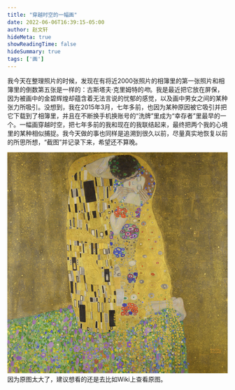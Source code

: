 ```yaml
---
title: "穿越时空的一幅画"
date: 2022-06-06T16:39:15-05:00
author: 赵文轩
hideMeta: true
showReadingTime: false
hideSummary: true
tags: ['画']
---
```

我今天在整理照片的时候，发现在有将近2000张照片的相簿里的第一张照片和相簿里的倒数第五张是一样的：古斯塔夫·克里姆特的*吻*。我是最近把它放在屏保，因为被画中的金碧辉煌却蕴含着无法言说的忧郁的感觉，以及画中男女之间的某种张力所吸引。没想到，我在2015年3月，七年多前，也因为某种原因被它吸引并把它下载到了相簿里，并且在不断换手机换账号的“洗牌”里成为“幸存者”里最早的一个。一幅画穿越时空，把七年多前的我和现在的我联结起来，最终把两个我的心境里的某种相似捕捉。我今天做的事也同样是追溯到很久以前，尽量真实地恢复以前的所思所想，“截图”并记录下来，希望还不算晚。

![](kiss.jpg)
因为原图太大了，建议想看的还是去比如Wiki上查看原图。